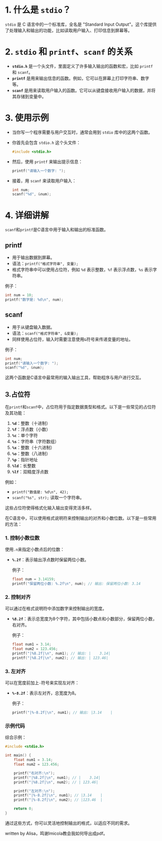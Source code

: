 

# 1. 什么是 `stdio`？

`stdio` 是 C 语言中的一个标准库，全名是 "Standard Input Output"。这个库提供了处理输入和输出的功能，比如读取用户输入、打印信息到屏幕等。

# 2. `stdio` 和 `printf`、`scanf` 的关系

- **`stdio.h`** 是一个头文件，里面定义了许多输入输出的函数和宏，比如 `printf` 和 `scanf`。
- **`printf`** 是用来输出信息的函数。例如，它可以在屏幕上打印字符串、数字等。
- **`scanf`** 是用来读取用户输入的函数。它可以从键盘接收用户输入的数据，并将其存储到变量中。

# 3. 使用示例

- 当你写一个程序需要与用户交互时，通常会用到 `stdio` 库中的这两个函数。
- 你首先会包含 `stdio.h` 这个头文件：
  ```c
  #include <stdio.h>
  ```

- 然后，使用 `printf` 来输出提示信息：
  ```c
  printf("请输入一个数字: ");
  ```

- 接着，用 `scanf` 来读取用户输入：
  ```c
  int num;
  scanf("%d", &num);
  ```

# 4. 详细讲解

`scanf`和`printf`是C语言中用于输入和输出的标准函数。

## printf

- 用于输出数据到屏幕。
- 语法：`printf("格式字符串", 变量);`
- 格式字符串中可以使用占位符，例如 `%d` 表示整数，`%f` 表示浮点数，`%s` 表示字符串。

例子：
```c
int num = 10;
printf("数字是: %d\n", num);
```

## scanf

- 用于从键盘输入数据。
- 语法：`scanf("格式字符串", &变量);`
- 同样使用占位符，输入时需要注意使用`&`符号来传递变量的地址。

例子：
```c
int num;
printf("请输入一个数字: ");
scanf("%d", &num);
```

这两个函数是C语言中最常用的输入输出工具，帮助程序与用户进行交互。

## 3.占位符

在`printf`和`scanf`中，占位符用于指定数据类型和格式。以下是一些常见的占位符及其功能：

1. **`%d`**：整数（十进制）
2. **`%f`**：浮点数（小数）
3. **`%c`**：单个字符
4. **`%s`**：字符串（字符数组）
5. **`%x`**：整数（十六进制）
6. **`%o`**：整数（八进制）
7. **`%p`**：指针地址
8. **`%ld`**：长整数
9. **`%lf`**：双精度浮点数

例如：
- `printf("数值是: %d\n", 42);` 
- `scanf("%s", str);` 读取一个字符串。

这些占位符使得格式化输入输出变得灵活多样。

在C语言中，可以使用格式说明符来控制输出的对齐和小数位数。以下是一些常用的方法：

### 1. 控制小数位数

使用`.n`来指定小数点后的位数：

- **`%.2f`**：表示输出浮点数时保留两位小数。
  
  例子：
  ```c
  float num = 3.14159;
  printf("保留两位小数: %.2f\n", num); // 输出: 保留两位小数: 3.14
  ```

### 2. 控制对齐
可以通过在格式说明符中添加数字来控制输出的宽度。

- **`%8.2f`**：表示总宽度为8个字符，其中包括小数点和小数部分，保留两位小数，右对齐。

  例子：
  ```c
  float num1 = 3.14;
  float num2 = 123.456;
  printf("|%8.2f|\n", num1); // 输出: |    3.14|
  printf("|%8.2f|\n", num2); // 输出: | 123.46|
  ```

### 3. 左对齐
可以在宽度前加上`-`符号来实现左对齐：

- **`%-8.2f`**：表示左对齐，总宽度为8。

  例子：
  ```c
  printf("|%-8.2f|\n", num1); // 输出: |3.14    |
  ```

### 示例代码
综合示例：
```c
#include <stdio.h>

int main() {
    float num1 = 3.14;
    float num2 = 123.456;

    printf("右对齐:\n");
    printf("|%8.2f|\n", num1); // |    3.14|
    printf("|%8.2f|\n", num2); // | 123.46|

    printf("左对齐:\n");
    printf("|%-8.2f|\n", num1); // |3.14    |
    printf("|%-8.2f|\n", num2); // |123.46  |

    return 0;
}
```

通过这些方式，你可以灵活地控制输出的格式，以适应不同的需求。





written by Alisa，鸣谢Imicola教会我如何导出成pdf。